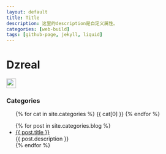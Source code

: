 ```yaml
---
layout: default
title: Title
description: 这里的description是自定义属性。
categories: [web-build]
tags: [github-page, jekyll, liquid]
---
```


<body>
  <div class="index-wrapper">
    <div class="aside">
      <div class="info-card">
        <h1>Dzreal</h1>
        <a href="https://github.com/GitDzreal93" target="_blank"><img src="https://github.com/favicon.ico" alt="" width="25"/></a>
      <div id="categories-3" class="left">
        <h3>Categories</h3>
        <ul>
          {% for cat in site.categories %}
                {{ cat[0] }}
              {% endfor %}
        </ul>
      </div>
    </div>
      <div id="particles-js"></div>
    </div>
    <div class="index-content">
      <ul class="artical-list">
        {% for post in site.categories.blog %}
        <li>
          <a href="{{ post.url }}" class="title">{{ post.title }}</a>
          <div class="title-desc">{{ post.description }}</div>
        </li>
        {% endfor %}
      </ul>
    </div>
  </div>
</body>
